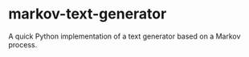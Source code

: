 # markov-text-generator
A quick Python implementation of a text generator based on a Markov process.
